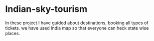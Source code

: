 # Indian-sky-tourism
In these project I have guided about destinations, booking all types of tickets. we have used India map so that everyone can heck state wise places.
